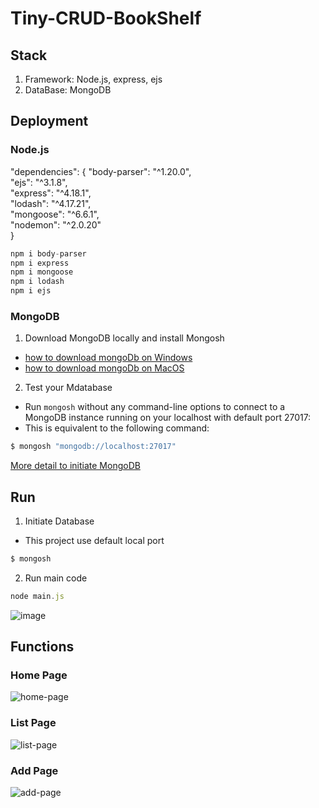 # Tiny-CRUD-BookShelf
## Stack
1. Framework: Node.js, express, ejs
2. DataBase: MongoDB


## Deployment
### Node.js
 "dependencies": {
    "body-parser": "^1.20.0",    
    "ejs": "^3.1.8",    
    "express": "^4.18.1",    
    "lodash": "^4.17.21",    
    "mongoose": "^6.6.1",    
    "nodemon": "^2.0.20"    
  }    

```js 
npm i body-parser
npm i express   
npm i mongoose 
npm i lodash
npm i ejs
```    
### MongoDB
1. Download MongoDB locally and install Mongosh
 * [how to download mongoDb on Windows](https://www.mongodb.com/docs/manual/installation/)
 * [how to download mongoDb on MacOS](https://blog.londonappbrewery.com/how-to-download-install-mongodb-on-mac-2895ccd2b5c1)
2. Test your Mdatabase
 * Run `mongosh` without any command-line options to connect to a MongoDB instance running on your localhost with default port 27017:
 * This is equivalent to the following command:
 ``` bash
 $ mongosh "mongodb://localhost:27017"
 ```
 
 [More detail to initiate MongoDB](https://www.mongodb.com/docs/mongodb-shell/connect/#std-label-mdb-shell-connect)

## Run
1. Initiate Database
 * This project use default local port
``` bash
$ mongosh
```
2. Run main code
``` js
node main.js
```
![image](https://user-images.githubusercontent.com/112206446/191115001-11e8eb23-8a9a-4e7a-8101-3342a7d444df.png)

## Functions
### Home Page
![home-page](https://user-images.githubusercontent.com/112206446/191116899-c461b620-d4ef-43af-9b06-1beea019d457.png)
### List Page
![list-page](https://user-images.githubusercontent.com/112206446/191116844-c3da9661-57d0-48ba-8cae-0522a9e30ed4.png)
### Add Page
![add-page](https://user-images.githubusercontent.com/112206446/191116765-38cbac69-7cc9-42d9-8827-7c046e4941ce.png)


